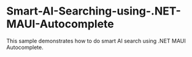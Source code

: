 # Smart-AI-Searching-using-.NET-MAUI-Autocomplete
This sample demonstrates how to do smart AI search using .NET MAUI Autocomplete.

